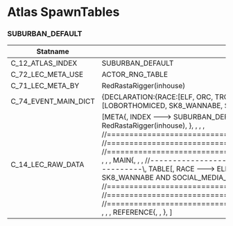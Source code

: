 

# Atlas SpawnTables





### SUBURBAN_DEFAULT
| Statname | Value | 
|  --  |  --  | 
| C_12_ATLAS_INDEX | SUBURBAN_DEFAULT | 
| C_72_LEC_META_USE | ACTOR_RNG_TABLE | 
| C_71_LEC_META_BY | RedRastaRigger(inhouse) | 
| C_74_EVENT_MAIN_DICT | {DECLARATION:{RACE:[ELF, ORC, TROLL], ROLE:[INFOBROKER_1, ARSENIST_1], SPECIALTY:[LOBORTHOMICED, SK8_WANNABE, SOCIAL_MEDIA_STAR]}} | 
| C_14_LEC_RAW_DATA | [META{,   INDEX ---> SUBURBAN_DEFAULT,   USE   ---> ACTOR_RNG_TABLE,   BY    ---> RedRastaRigger(inhouse), }, , , , //==============================================================================\\, //==============================================================================\\, //==============================================================================\\, , , , MAIN{, , , //------------------------------------------------------------------------------\\,   TABLE[,     RACE ---> ELF AND ORC AND TROLL,     SPECIALTY ---> LOBORTHOMICED AND SK8_WANNABE AND SOCIAL_MEDIA_STAR,     ROLE ---> INFOBROKER_1 AND ARSENIST_1,   ], }, , , //==============================================================================\\, //==============================================================================\\, //==============================================================================\\, , , , REFERENCE{, , }, ] | 

